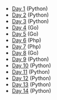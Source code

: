 - [Day 1](day1) (Python)
- [Day 2](day2) (Python)
- [Day 3](day3) (Python)
- [Day 4](day4) (Go)
- [Day 5](day5) (Go)
- [Day 6](day6) (Php)
- [Day 7](day7) (Php)
- [Day 8](day8) (Go)
- [Day 9](day9) (Python)
- [Day 10](day10) (Python)
- [Day 11](day11) (Python)
- [Day 12](day12) (Python)
- [Day 13](day13) (Python)
- [Day 14](day14) (Python)